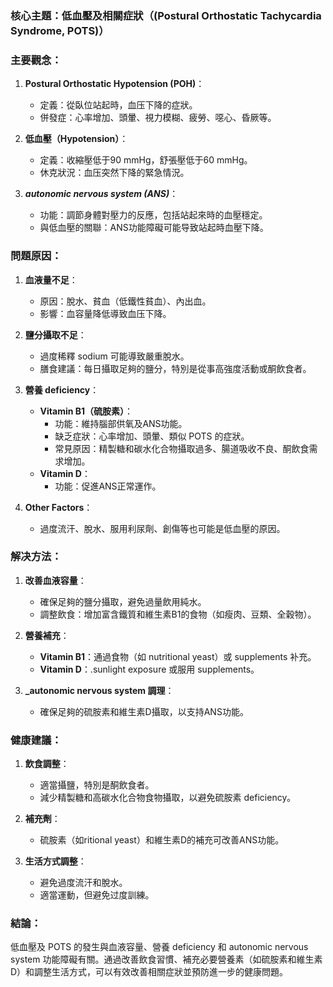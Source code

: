 ### 核心主題：低血壓及相關症狀（(Postural Orthostatic Tachycardia Syndrome, POTS)）

### 主要觀念：
1. **Postural Orthostatic Hypotension (POH)**：
   - 定義：從臥位站起時，血压下降的症狀。
   - 併發症：心率增加、頭暈、視力模糊、疲勞、噁心、昏厥等。

2. **低血壓（Hypotension）**：
   - 定義：收縮壓低于90 mmHg，舒張壓低于60 mmHg。
   - 休克狀況：血压突然下降的緊急情況。

3. **_autonomic nervous system (ANS)_**：
   - 功能：調節身體對壓力的反應，包括站起來時的血壓穩定。
   - 與低血壓的關聯：ANS功能障礙可能导致站起時血壓下降。

### 問題原因：
1. **血液量不足**：
   - 原因：脫水、貧血（低鐵性貧血）、內出血。
   - 影響：血容量降低導致血压下降。

2. **鹽分攝取不足**：
   - 過度稀釋 sodium 可能導致嚴重脫水。
   - 膳食建議：每日攝取足夠的鹽分，特別是從事高強度活動或酮飲食者。

3. **營養 deficiency**：
   - **Vitamin B1（硫胺素）**：
     - 功能：維持腦部供氧及ANS功能。
     - 缺乏症狀：心率增加、頭暈、類似 POTS 的症狀。
     - 常見原因：精製糖和碳水化合物攝取過多、腸道吸收不良、酮飲食需求增加。
   - **Vitamin D**：
     - 功能：促進ANS正常運作。

4. **Other Factors**：
   - 過度流汗、脫水、服用利尿劑、創傷等也可能是低血壓的原因。

### 解决方法：
1. **改善血液容量**：
   - 確保足夠的鹽分攝取，避免過量飲用純水。
   - 調整飲食：增加富含鐵質和維生素B1的食物（如瘦肉、豆類、全穀物）。

2. **營養補充**：
   - **Vitamin B1**：通過食物（如 nutritional yeast）或 supplements 补充。
   - **Vitamin D**：.sunlight exposure 或服用 supplements。

3. **_autonomic nervous system 調理**：
   - 確保足夠的硫胺素和維生素D攝取，以支持ANS功能。

### 健康建議：
1. **飲食調整**：
   - 適當攝鹽，特別是酮飲食者。
   - 減少精製糖和高碳水化合物食物攝取，以避免硫胺素 deficiency。

2. **補充劑**：
   - 硫胺素（如ritional yeast）和維生素D的補充可改善ANS功能。

3. **生活方式調整**：
   - 避免過度流汗和脫水。
   - 適當運動，但避免过度訓練。

### 結論：
低血壓及 POTS 的發生與血液容量、營養 deficiency 和 autonomic nervous system 功能障礙有關。通過改善飲食習慣、補充必要營養素（如硫胺素和維生素D）和調整生活方式，可以有效改善相關症狀並預防進一步的健康問題。